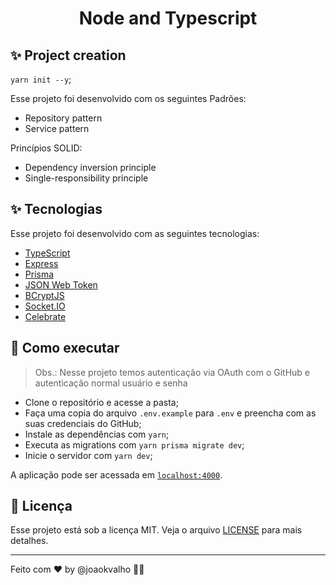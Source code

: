 <h1 align="center">Node and Typescript</h1>


## ✨ Project creation

`yarn init --y`;

Esse projeto foi desenvolvido com os seguintes Padrões:
- Repository pattern
- Service pattern

Princípios SOLID:
- Dependency inversion principle
- Single-responsibility principle

## ✨ Tecnologias
Esse projeto foi desenvolvido com as seguintes tecnologias:

- [TypeScript](https://www.typescriptlang.org/)
- [Express](https://expressjs.com/pt-br/)
- [Prisma](https://www.prisma.io/)
- [JSON Web Token](https://jwt.io/)
- [BCryptJS](https://www.npmjs.com/package/bcryptjs/)
- [Socket.IO](https://socket.io/)
- [Celebrate](https://github.com/arb/celebrate/)

## 🚀 Como executar

> Obs.: Nesse projeto temos autenticação via OAuth com o GitHub e autenticação normal usuário e senha
- Clone o repositório e acesse a pasta;
- Faça uma copia do arquivo `.env.example` para `.env` e preencha com as suas credenciais do GitHub;
- Instale as dependências com `yarn`;
- Executa as migrations com `yarn prisma migrate dev`;
- Inicie o servidor com `yarn dev`;

A aplicação pode ser acessada em [`localhost:4000`](http://localhost:4000).

## 📄 Licença

Esse projeto está sob a licença MIT. Veja o arquivo [LICENSE](LICENSE) para mais detalhes.

---

Feito com ♥ by @joaokvalho 👋🏻 &nbsp;
